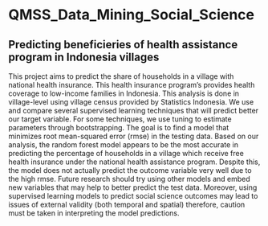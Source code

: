 # QMSS_Data_Mining_Social_Science

## Predicting beneficieries of health assistance program in Indonesia villages

This project aims to predict the share of households in a village with national health insurance. This health insurance program’s provides health coverage to low-income families in Indonesia. This analysis is done in village-level using village census provided by Statistics Indonesia. We use and compare several supervised learning techniques that will predict better our target variable. For some techniques, we use tuning to estimate parameters through bootstrapping. The goal is to find a model that minimizes root mean-squared error (rmse) in the testing data. Based on our analysis, the random forest model appears to be the most accurate in predicting the percentage of households in a village which receive free health insurance under the national health assistance program. Despite this, the model does not actually predict the outcome variable very well due to the high rmse. Future research should try using other models and embed new variables that may help to better predict the test data. Moreover, using supervised learning models to predict social science outcomes may lead to issues of external validity (both temporal and spatial) therefore, caution must be taken in interpreting the model predictions.

